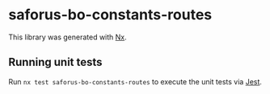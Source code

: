 # saforus-bo-constants-routes

This library was generated with [Nx](https://nx.dev).

## Running unit tests

Run `nx test saforus-bo-constants-routes` to execute the unit tests via [Jest](https://jestjs.io).
